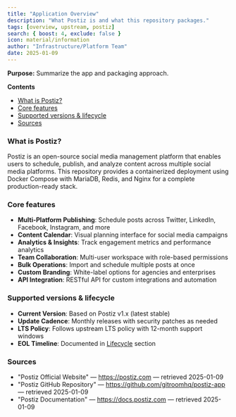 ```yaml
---
title: "Application Overview"
description: "What Postiz is and what this repository packages."
tags: [overview, upstream, postiz]
search: { boost: 4, exclude: false }
icon: material/information
author: "Infrastructure/Platform Team"
date: 2025-01-09
---
```


**Purpose:** Summarize the app and packaging approach.

**Contents**
- [What is Postiz?](#what-is-postiz)
- [Core features](#core-features)
- [Supported versions & lifecycle](#supported-versions--lifecycle)
- [Sources](#sources)

### What is Postiz?
Postiz is an open-source social media management platform that enables users to schedule, publish, and analyze content across multiple social media platforms. This repository provides a containerized deployment using Docker Compose with MariaDB, Redis, and Nginx for a complete production-ready stack.

### Core features
- **Multi-Platform Publishing**: Schedule posts across Twitter, LinkedIn, Facebook, Instagram, and more
- **Content Calendar**: Visual planning interface for social media campaigns
- **Analytics & Insights**: Track engagement metrics and performance analytics
- **Team Collaboration**: Multi-user workspace with role-based permissions
- **Bulk Operations**: Import and schedule multiple posts at once
- **Custom Branding**: White-label options for agencies and enterprises
- **API Integration**: RESTful API for custom integrations and automation

### Supported versions & lifecycle
- **Current Version**: Based on Postiz v1.x (latest stable)
- **Update Cadence**: Monthly releases with security patches as needed
- **LTS Policy**: Follows upstream LTS policy with 12-month support windows
- **EOL Timeline**: Documented in [Lifecycle](lifecycle.md) section

### Sources
- "Postiz Official Website" — https://postiz.com — retrieved 2025-01-09
- "Postiz GitHub Repository" — https://github.com/gitroomhq/postiz-app — retrieved 2025-01-09
- "Postiz Documentation" — https://docs.postiz.com — retrieved 2025-01-09

<!-- ai-docs-metadata
{"last_audit":"2025-01-09","fingerprints":{"sources":{"https://postiz.com":"sha256:pending","https://github.com/gitroomhq/postiz-app":"sha256:pending","https://docs.postiz.com":"sha256:pending"},"sections":{"overview":"sha256:j3k4l5m6"}}}
-->